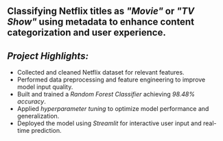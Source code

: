 ## Classifying Netflix titles as *"Movie"* or *"TV Show"* using metadata to enhance content categorization and user experience.

## *Project Highlights:*

* Collected and cleaned Netflix dataset for relevant features.
* Performed data preprocessing and feature engineering to improve model input quality.
* Built and trained a *Random Forest Classifier* achieving *98.48% accuracy*.
* Applied *hyperparameter tuning* to optimize model performance and generalization.
* Deployed the model using *Streamlit* for interactive user input and real-time prediction.
